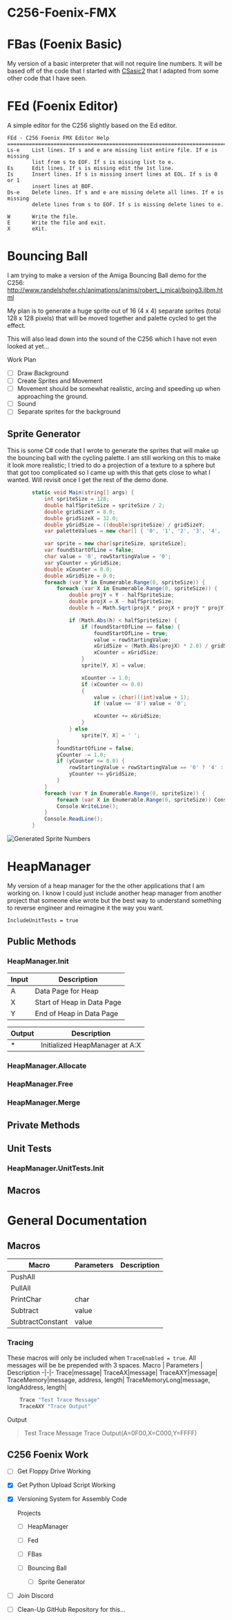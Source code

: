 # C256-Foenix-FMX





# FBas (Foenix Basic)
My version of a basic interpreter that will not require line numbers. It will be based off of the code that I started with [CSasic2](https://github.com/detlefgrohs/CSasic2) that I adapted from some other code that I have seen.


# FEd (Foenix Editor)
A simple editor for the C256 slightly based on the Ed editor.

```
FEd - C256 Foenix FMX Editor Help
============================================================================
Ls-e    List lines. If s and e are missing list entire file. If e is missing
        list from s to EOF. If s is missing list to e.
Es      Edit lines. If s is missing edit the 1st line.
Is      Insert lines. If s is missing insert lines at EOL. If s is 0 or 1
        insert lines at BOF.
Ds-e    Delete lines. If s and e are missing delete all lines. If e is missing
        delete lines from s to EOF. If s is missing delete lines to e.

W       Write the file.
E       Write the file and exit.
X       eXit.
```

# Bouncing Ball
I am trying to make a version of the Amiga Bouncing Ball demo for the C256: http://www.randelshofer.ch/animations/anims/robert_j_mical/boing3.ilbm.html

My plan is to generate a huge sprite out of 16 (4 x 4) separate sprites (total 128 x 128 pixels) that will be moved together and palette cycled to get the effect.

This will also lead down into the sound of the C256 which I have not even looked at yet...

Work Plan
- [ ] Draw Background
- [ ] Create Sprites and Movement
- [ ] Movement should be somewhat realistic, arcing and speeding up when approaching the ground.
- [ ] Sound
- [ ] Separate sprites for the background

## Sprite Generator
This is some C# code that I wrote to generate the sprites that will make up the bouncing ball with the cycling palette. I am still working on this to make it look more realistic; I tried to do a projection of a texture to a sphere but that got too complicated so I came up with this that gets close to what I wanted. Will revisit once I get the rest of the demo done.
```csharp
        static void Main(string[] args) {
            int spriteSize = 128;
            double halfSpriteSize = spriteSize / 2;
            double gridSizeY = 8.0;
            double gridSizeX = 32.0;
            double yGridSize = ((double)spriteSize) / gridSizeY;
            var paletteValues = new char[] { '0', '1', '2', '3', '4', '5', '6', '7' };

            var sprite = new char[spriteSize, spriteSize];
            var foundStartOfLine = false;
            char value = '0', rowStartingValue = '0';
            var yCounter = yGridSize;
            double xCounter = 0.0;
            double xGridSize = 0.0;
            foreach (var Y in Enumerable.Range(0, spriteSize)) {
                foreach (var X in Enumerable.Range(0, spriteSize)) {
                    double projY = Y - halfSpriteSize;
                    double projX = X - halfSpriteSize;
                    double h = Math.Sqrt(projX * projX + projY * projY);

                    if (Math.Abs(h) < halfSpriteSize) {
                        if (foundStartOfLine == false) {
                            foundStartOfLine = true;
                            value = rowStartingValue;
                            xGridSize = (Math.Abs(projX) * 2.0) / gridSizeX;
                            xCounter = xGridSize;
                        }
                        sprite[Y, X] = value;

                        xCounter -= 1.0;
                        if (xCounter <= 0.0)
                        {
                            value = (char)((int)value + 1);
                            if (value == '8') value = '0';

                            xCounter += xGridSize;
                        }
                    } else
                        sprite[Y, X] = ' ';
                }
                foundStartOfLine = false;
                yCounter -= 1.0;
                if (yCounter <= 0.0) {
                    rowStartingValue = rowStartingValue == '0' ? '4' : '0';
                    yCounter += yGridSize;
                }
            }
            foreach (var Y in Enumerable.Range(0, spriteSize)) {
                foreach (var X in Enumerable.Range(0, spriteSize)) Console.Write($"{sprite[Y, X]} ");
                Console.WriteLine();
            }
            Console.ReadLine();
        }
```
![Generated Sprite Numbers](Resources\BouncingBallGeneratedSprite.png)

# HeapManager
My version of a heap manager for the the other applications that I am working on. I know I could just include another heap manager from another project that someone else wrote but the best way to understand something to reverse engineer and reimagine it the way you want.



`IncludeUnitTests = true`

## Public Methods
### HeapManager.Init
**Input**|**Description**
-|-
A|Data Page for Heap
X|Start of Heap in Data Page
Y|End of Heap in Data Page

**Output**|**Description**
-|-
*|Initialized HeapManager at A:X


### HeapManager.Allocate

### HeapManager.Free

### HeapManager.Merge


## Private Methods



## Unit Tests

### HeapManager.UnitTests.Init

## Macros


# General Documentation

## Macros

Macro | Parameters | Description
-|-|-
PushAll||
PullAll||
PrintChar|char|
Subtract|value|
SubtractConstant|value|

### Tracing
These macros will only be included when `TraceEnabled = true`. All messages will be be prepended with 3 spaces.
Macro | Parameters | Description
-|-|-
Trace|message|
TraceAX|message|
TraceAXY|message|
TraceMemory|message, address, length|
TraceMemoryLong|message, longAddress, length|

```asm
    Trace "Test Trace Message"
    TraceAXY "Trace Output"
```
Output
>    Test Trace Message
>    Trace Output(A=0F00,X=C000,Y=FFFF)





## C256 Foenix Work
- [ ] Get Floppy Drive Working
- [x] Get Python Upload Script Working
- [x] Versioning System for Assembly Code

    Projects
    - [ ] HeapManager
    - [ ] Fed
    - [ ] FBas

    - [ ] Bouncing Ball
        - [ ] Sprite Generator

- [ ] Join Discord
- [ ] Clean-Up GitHub Repository for this...

